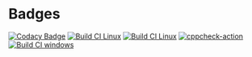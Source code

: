
# Badges
[![Codacy Badge](https://api.codacy.com/project/badge/Grade/a7a5987b6ecf4afb8d61335af8de26fc)](https://app.codacy.com/gh/nidhichawla1/M1_Covid_quiz?utm_source=github.com&utm_medium=referral&utm_content=nidhichawla1/M1_Covid_quiz&utm_campaign=Badge_Grade_Settings)
[![Build CI Linux](https://github.com/nidhichawla1/MiniProject_Temp/actions/workflows/Build_Linux.yml/badge.svg)](https://github.com/nidhichawla1/MiniProject_Temp/actions/workflows/Build_Linux.yml)
[![Build CI Linux](https://github.com/nidhichawla1/MiniProject_Temp/actions/workflows/Build_Linux.yml/badge.svg)](https://github.com/nidhichawla1/MiniProject_Temp/actions/workflows/Build_Linux.yml)
[![cppcheck-action](https://github.com/nidhichawla1/MiniProject_Temp/actions/workflows/cppcheck.yml/badge.svg)](https://github.com/nidhichawla1/MiniProject_Temp/actions/workflows/cppcheck.yml)
[![Build CI windows](https://github.com/nidhichawla1/MiniProject_Temp/actions/workflows/Build_Windows.yml/badge.svg)](https://github.com/nidhichawla1/MiniProject_Temp/actions/workflows/Build_Windows.yml)
